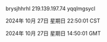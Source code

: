 brysjhhrhl 219.139.197.74 yqqlmgsycl

2024年 10月 27日 星期日 22:50:01 CST

2024年 10月 27日 星期日 14:50:01 GMT
